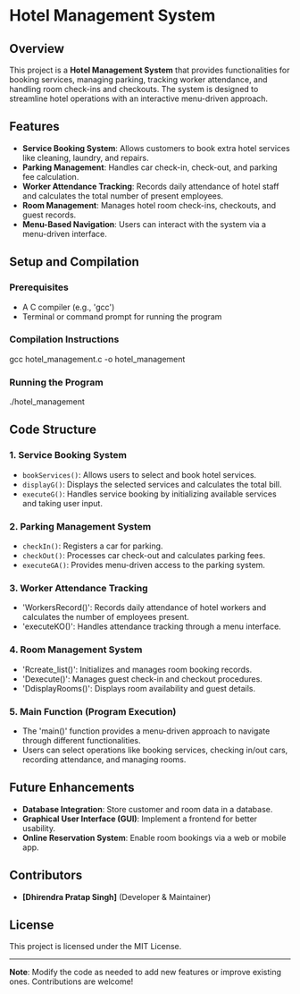 # Hotel Management System

## Overview
This project is a **Hotel Management System** that provides functionalities for booking services, managing parking, tracking worker attendance, and handling room check-ins and checkouts. The system is designed to streamline hotel operations with an interactive menu-driven approach.

## Features
- **Service Booking System**: Allows customers to book extra hotel services like cleaning, laundry, and repairs.
- **Parking Management**: Handles car check-in, check-out, and parking fee calculation.
- **Worker Attendance Tracking**: Records daily attendance of hotel staff and calculates the total number of present employees.
- **Room Management**: Manages hotel room check-ins, checkouts, and guest records.
- **Menu-Based Navigation**: Users can interact with the system via a menu-driven interface.

## Setup and Compilation
### Prerequisites
- A C compiler (e.g., 'gcc')
- Terminal or command prompt for running the program

### Compilation Instructions

gcc hotel_management.c -o hotel_management


### Running the Program

./hotel_management


## Code Structure
### 1. **Service Booking System**
- `bookServices()`: Allows users to select and book hotel services.
- `displayG()`: Displays the selected services and calculates the total bill.
- `executeG()`: Handles service booking by initializing available services and taking user input.

### 2. **Parking Management System**
- `checkIn()`: Registers a car for parking.
- `checkOut()`: Processes car check-out and calculates parking fees.
- `executeGA()`: Provides menu-driven access to the parking system.

### 3. **Worker Attendance Tracking**
- 'WorkersRecord()': Records daily attendance of hotel workers and calculates the number of employees present.
- 'executeKO()': Handles attendance tracking through a menu interface.

### 4. **Room Management System**
- 'Rcreate_list()': Initializes and manages room booking records.
- 'Dexecute()': Manages guest check-in and checkout procedures.
- 'DdisplayRooms()': Displays room availability and guest details.

### 5. **Main Function (Program Execution)**
- The 'main()' function provides a menu-driven approach to navigate through different functionalities.
- Users can select operations like booking services, checking in/out cars, recording attendance, and managing rooms.

## Future Enhancements
- **Database Integration**: Store customer and room data in a database.
- **Graphical User Interface (GUI)**: Implement a frontend for better usability.
- **Online Reservation System**: Enable room bookings via a web or mobile app.

## Contributors
- **[Dhirendra Pratap Singh]** (Developer & Maintainer)

## License
This project is licensed under the MIT License.

---
**Note**: Modify the code as needed to add new features or improve existing ones. Contributions are welcome!

